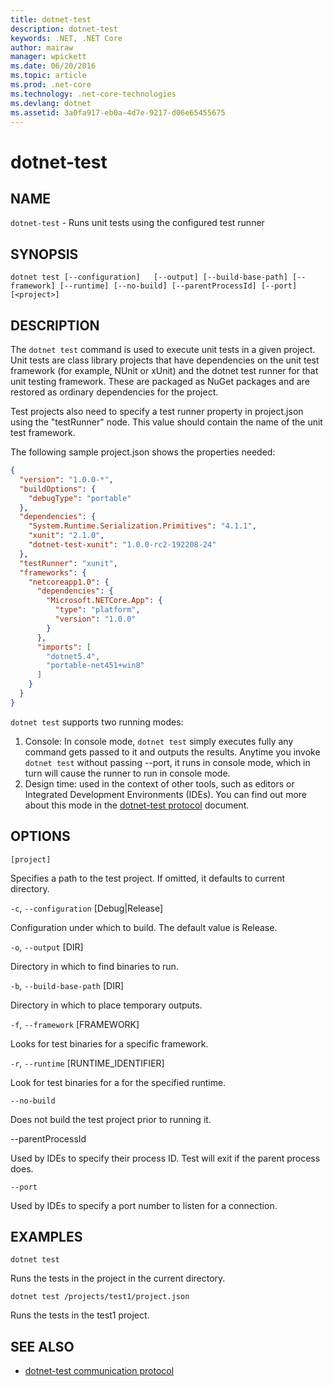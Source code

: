 ```yaml
---
title: dotnet-test
description: dotnet-test
keywords: .NET, .NET Core
author: mairaw
manager: wpickett
ms.date: 06/20/2016
ms.topic: article
ms.prod: .net-core
ms.technology: .net-core-technologies
ms.devlang: dotnet
ms.assetid: 3a0fa917-eb0a-4d7e-9217-d06e65455675
---
```


dotnet-test
================

## NAME

`dotnet-test` - Runs unit tests using the configured test runner

## SYNOPSIS

`dotnet test [--configuration]  
    [--output] [--build-base-path] [--framework] [--runtime]
    [--no-build]
    [--parentProcessId] [--port]  
    [<project>]`  

## DESCRIPTION

The `dotnet test` command is used to execute unit tests in a given project. Unit tests are class library 
projects that have dependencies on the unit test framework (for example, NUnit or xUnit) and the 
dotnet test runner for that unit testing framework. 
These are packaged as NuGet packages and are restored as ordinary dependencies for the project.

Test projects also need to specify a test runner property in project.json using the "testRunner" node. 
This value should contain the name of the unit test framework.

The following sample project.json shows the properties needed:

```json
{
  "version": "1.0.0-*",
  "buildOptions": {
    "debugType": "portable"
  },
  "dependencies": {
    "System.Runtime.Serialization.Primitives": "4.1.1",
    "xunit": "2.1.0",
    "dotnet-test-xunit": "1.0.0-rc2-192208-24"
  },
  "testRunner": "xunit",
  "frameworks": {
    "netcoreapp1.0": {
      "dependencies": {
        "Microsoft.NETCore.App": {
          "type": "platform",
          "version": "1.0.0"
        }
      },
      "imports": [
        "dotnet5.4",
        "portable-net451+win8"
      ]
    }
  }
}
```
`dotnet test` supports two running modes:

1. Console: In console mode, `dotnet test` simply executes fully any command gets passed to it and outputs the results. Anytime you invoke `dotnet test` without passing --port, it runs in console mode, which in turn will cause the runner to run in console mode.
2. Design time: used in the context of other tools, such as editors or Integrated Development Environments (IDEs). You can find out more about this mode in the [dotnet-test protocol](test-protocol.md) document. 

## OPTIONS

`[project]`
    
Specifies a path to the test project. If omitted, it defaults to current directory. 

`-c`, `--configuration` [Debug|Release]

Configuration under which to build. The default value is Release. 

`-o`, `--output` [DIR]

Directory in which to find binaries to run.

`-b`, `--build-base-path` [DIR]

Directory in which to place temporary outputs.

`-f`, `--framework` [FRAMEWORK]

Looks for test binaries for a specific framework.

`-r`, `--runtime` [RUNTIME_IDENTIFIER]

Look for test binaries for a for the specified runtime.

`--no-build` 

Does not build the test project prior to running it. 

--parentProcessId

Used by IDEs to specify their process ID. Test will exit if the parent process does.

`--port`

Used by IDEs to specify a port number to listen for a connection.

## EXAMPLES

`dotnet test`

Runs the tests in the project in the current directory. 

`dotnet test /projects/test1/project.json`

Runs the tests in the test1 project. 

## SEE ALSO

* [dotnet-test communication protocol](test-protocol.md)
